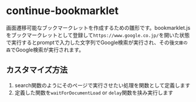 # continue-bookmarklet

画面遷移可能なブックマークレットを作成するための雛形です。bookmarklet.jsをブックマークレットとして登録して`https://www.google.co.jp/`を開いた状態で実行するとpromptで入力した文字列でGoogle検索が実行され、その後`文庫の森`でGoogle検索が実行されます。

## カスタマイズ方法

1. search関数のようにそのページで実行させたい処理を関数として定義します
2. 定義した関数を`waitForDocumentLoad` or `delay`関数を挟み実行します
